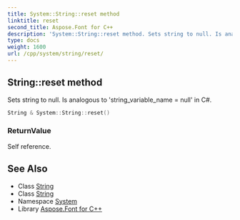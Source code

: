```yaml
---
title: System::String::reset method
linktitle: reset
second_title: Aspose.Font for C++
description: 'System::String::reset method. Sets string to null. Is analogous to ''string_variable_name = null'' in C# in C++.'
type: docs
weight: 1600
url: /cpp/system/string/reset/
---
```

## String::reset method


Sets string to null. Is analogous to 'string_variable_name = null' in C#.

```cpp
String & System::String::reset()
```


### ReturnValue

Self reference.

## See Also

* Class [String](../)
* Class [String](../)
* Namespace [System](../../)
* Library [Aspose.Font for C++](../../../)

